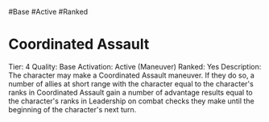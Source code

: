 #Base 
#Active 
#Ranked 
# Coordinated Assault
Tier: 4
Quality: Base
Activation: Active (Maneuver)
Ranked: Yes
Description: The character may make a Coordinated Assault maneuver. If they do so, a number of allies at short range with the character equal to the character's ranks in Coordinated Assault gain a number of advantage results equal to the character's ranks in Leadership on combat checks they make until the beginning of the character's next turn. 